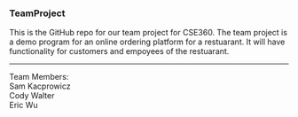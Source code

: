 ### TeamProject
This is the GitHub repo for our team project for CSE360. The team project is a demo program for an online ordering platform for a restuarant. It will have functionality for customers and empoyees of the restuarant.
<hr>
Team Members:<br/>
Sam Kacprowicz <br/>
Cody Walter <br/>
Eric Wu
